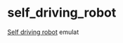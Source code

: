 # self_driving_robot
[Self driving robot](http://wiki.amperka.ru/%D1%80%D0%BE%D0%B1%D0%BE%D1%82%D0%BE%D1%82%D0%B5%D1%85%D0%BD%D0%B8%D0%BA%D0%B0:%D1%80%D0%BE%D0%B1%D0%BE%D1%82-%D1%81-%D0%B4%D0%B0%D1%82%D1%87%D0%B8%D0%BA%D0%B0%D0%BC%D0%B8-%D0%BB%D0%B8%D0%BD%D0%B8%D0%B8-%D0%BD%D0%B0-arduino) emulat
